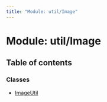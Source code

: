 ```yaml
---
title: "Module: util/Image"
---
```


# Module: util/Image

## Table of contents

### Classes

- [ImageUtil](../classes/util_image.imageutil.md)
